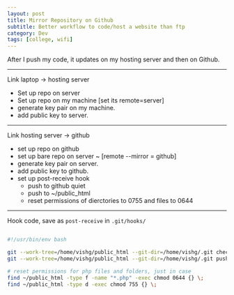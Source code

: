 ```yaml
---
layout: post
title: Mirror Repository on Github
subtitle: Better workflow to code/host a website than ftp
category: Dev
tags: [college, wifi]
---
```


After I push my code, it updates on my hosting server and then on Github.


---
Link laptop -> hosting server

- Set up repo on server
- Set up repo on my machine [set its remote=server]
- generate key pair on my machine.
- add public key to server.

---

Link hosting server -> github

- set up repo on github
- set up bare repo on server ~ [remote --mirror = github]
- generate key pair on server.
- add public key to github.
- set up post-receive hook
	- push to github quiet
	- push to ~/public_html
	- reset permissions of dierctories to 0755 and files to 0644

---

Hook code, save as `post-receive` in `.git/hooks/`

```bash

#!/usr/bin/env bash

git --work-tree=/home/vishg/public_html --git-dir=/home/vishg/.git checkout -f
git --work-tree=/home/vishg/public_html --git-dir=/home/vishg/.git push --quiet github &

# reset permissions for php files and folders, just in case
find ~/public_html -type f -name "*.php" -exec chmod 0644 {} \;
find ~/public_html -type d -exec chmod 755 {} \;

```